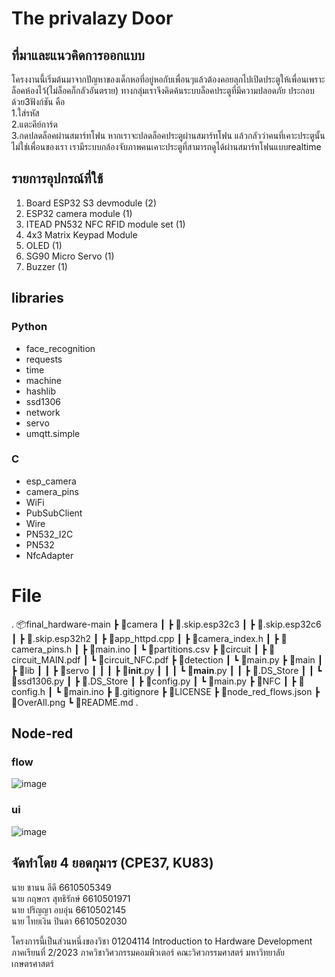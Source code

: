 # The privalazy Door

## ที่มาและแนวคิดการออกแบบ

โครงงานนี้เริ่มต้นมาจากปัญหาของเด็กหอที่อยู่หอกับเพื่อนๆแล้วต้องคอยลุกไปเปิดประตูให้เพื่อนเพราะล็อคห้องไว้(ไม่ล็อคก็กลัวอันตราย) ทางกลุ่มเราจึงคิดค้นระบบล็อคประตูที่มีความปลอดภัย ประกอบด้วย3ฟังก์ชัน คือ \
1.ใส่รหัส \
2.แตะคีย์การ์ด \
3.กดปลดล็อคผ่านสมาร์ทโฟน หากเราจะปลดล็อคประตูผ่านสมาร์ทโฟน แล้วกลัวว่าคนที่เคาะประตูนั้นไม่ใช่เพื่อนของเรา เรามีระบบกล้องจับภาพคนเคาะประตูที่สามารถดูได้ผ่านสมาร์ทโฟนแบบrealtime 

## **รายการอุปกรณ์ที่ใช้**
1. Board ESP32 S3 devmodule (2)
2. ESP32 camera module (1)
3. ITEAD PN532 NFC RFID module set (1)
4. 4x3 Matrix Keypad Module
5. OLED (1)
6. SG90 Micro Servo (1)
7. Buzzer (1)


## libraries

### Python
- face_recognition
- requests
- time
- machine
- hashlib
- ssd1306
- network
- servo
- umqtt.simple

### C
- esp_camera
- camera_pins
- WiFi
- PubSubClient
- Wire
- PN532_I2C
- PN532
- NfcAdapter

# File
.
📦final_hardware-main
 ┣ 📂camera
 ┃ ┣ 📜.skip.esp32c3
 ┃ ┣ 📜.skip.esp32c6
 ┃ ┣ 📜.skip.esp32h2
 ┃ ┣ 📜app_httpd.cpp
 ┃ ┣ 📜camera_index.h
 ┃ ┣ 📜camera_pins.h
 ┃ ┣ 📜main.ino
 ┃ ┗ 📜partitions.csv
 ┣ 📂circuit
 ┃ ┣ 📜circuit_MAIN.pdf
 ┃ ┗ 📜circuit_NFC.pdf
 ┣ 📂detection
 ┃ ┗ 📜main.py
 ┣ 📂main
 ┃ ┣ 📂lib
 ┃ ┃ ┣ 📂servo
 ┃ ┃ ┃ ┣ 📜__init__.py
 ┃ ┃ ┃ ┗ 📜__main__.py
 ┃ ┃ ┣ 📜.DS_Store
 ┃ ┃ ┗ 📜ssd1306.py
 ┃ ┣ 📜.DS_Store
 ┃ ┣ 📜config.py
 ┃ ┗ 📜main.py
 ┣ 📂NFC
 ┃ ┣ 📜config.h
 ┃ ┗ 📜main.ino
 ┣ 📜.gitignore
 ┣ 📜LICENSE
 ┣ 📜node_red_flows.json
 ┣ 📜OverAll.png
 ┗ 📜README.md
 .

## Node-red
### flow
![image](https://github.com/parinya-ao/final_hardware/assets/159911463/89855bb3-d5a1-4197-a8f4-a7f79329085d)


### ui
![image](https://github.com/parinya-ao/final_hardware/assets/159911463/91988040-0d57-4a0a-8419-91130cd87515)


## จัดทำโดย 4 ยอดกุมาร (CPE37, KU83)
นาย ชานน ลีดี 6610505349\
นาย กฤษกร สุทธิรักษ์ 6610501971\
นาย ปริญญา อบอุ่น 6610502145\
นาย ไทยเงิน ปินตา 6610502030

โครงการนี้เป็นส่วนหนึ่งของวิชา 01204114 Introduction to Hardware Development ภาคเรียนที่ 2/2023
ภาควิชาวิศวกรรมคอมพิวเตอร์ คณะวิศวกรรมศาสตร์ มหาวิทยาลัยเกษตรศาสตร์
